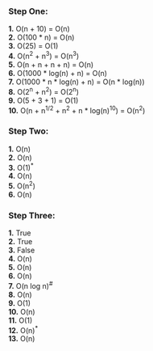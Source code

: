 
### **Step One:**  
**1.** O(n + 10) = O(n)  
**2.** O(100 * n) = O(n)  
**3.** O(25) = O(1)  
**4.** O(n<sup>2</sup> + n<sup>3</sup>) = O(n<sup>3</sup>)  
**5.** O(n + n + n + n) = O(n)  
**6.** O(1000 * log(n) + n) = O(n)  
**7.** O(1000 * n * log(n) + n) = O(n * log(n))  
**8.** O(2<sup>n</sup> + n<sup>2</sup>) = O(2<sup>n</sup>)  
**9.** O(5 + 3 + 1) = O(1)  
**10.** O(n + n<sup>1/2</sup> + n<sup>2</sup> + n * log(n)<sup>10</sup>) = O(n<sup>2</sup>)  

### **Step Two:**
**1.** O(n)  
**2.** O(n)  
**3.** O(1)<sup>*</sup>  
**4.** O(n)  
**5.** O(n<sup>2</sup>)  
**6.** O(n)  

### **Step Three:**  
**1.** True  
**2.** True  
**3.** False  
**4.** O(n)  
**5.** O(n)  
**6.** O(n)  
**7.** O(n log n)<sup>#</sup>  
**8.** O(n)  
**9.** O(1)  
**10.** O(n)  
**11.** O(1)  
**12.** O(n)<sup>*</sup>  
**13.** O(n)  



















